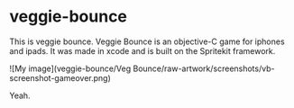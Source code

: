 # veggie-bounce

This is veggie bounce. Veggie Bounce is an objective-C game for iphones and ipads. It was made in xcode and is built on the Spritekit framework. 

![My image](veggie-bounce/Veg Bounce/raw-artwork/screenshots/vb-screenshot-gameover.png)

Yeah.

